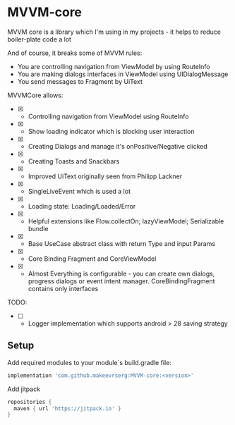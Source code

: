 # MVVM-core
MVVM core is a library which I'm using in my projects - it helps to reduce boiler-plate code a lot

And of course, it breaks some of MVVM rules:
- You are controlling navigation from ViewModel by using RouteInfo
- You are making dialogs interfaces in ViewModel using UIDialogMessage
- You send messages to Fragment by UiText

MVVMCore allows:

- [x] - Controlling navigation from ViewModel using RouteInfo
- [x] - Show loading indicator which is blocking user interaction
- [x] - Creating Dialogs and manage it's onPositive/Negative clicked
- [x] - Creating Toasts and Snackbars
- [x] - Improved UiText originally seen from Philipp Lackner
- [x] - SingleLiveEvent which is used a lot
- [x] - Loading state: Loading/Loaded/Error
- [x] - Helpful extensions like Flow.collectOn; lazyViewModel; Serializable bundle
- [x] - Base UseCase abstract class with return Type and input Params
- [x] - Core Binding Fragment and CoreViewModel
- [x] - Almost Everything is configurable - you can create own dialogs, progress dialogs or event intent manager. CoreBindingFragment contains only interfaces

TODO:

- [ ] - Logger implementation which supports android > 28 saving strategy

## Setup

Add required modules to your module`s build.gradle file:
```groovy
implementation 'com.github.makeevrserg:MVVM-core:<version>'
```

Add jitpack
```groovy
repositories {
  maven { url 'https://jitpack.io' }
}
```
